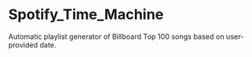 # Spotify_Time_Machine
Automatic playlist generator of Billboard Top 100 songs based on user-provided date.
